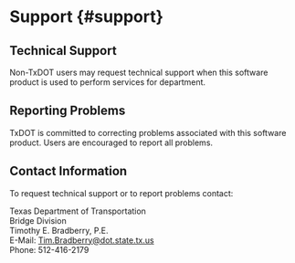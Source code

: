 Support {#support}
============

Technical Support
-----------------
Non-TxDOT users may request technical support when this software product is used to perform services for department.

Reporting Problems
------------------
TxDOT is committed to correcting problems associated with this software product. Users are encouraged to report all problems.

Contact Information
--------------------
To request technical support or to report problems contact:

Texas Department of Transportation<br>
Bridge Division<br>
Timothy E. Bradberry, P.E.<br>
E-Mail: [Tim.Bradberry@dot.state.tx.us](mailto:Tim.Bradberry@dot.state.tx.us)<br>
Phone: 512-416-2179
